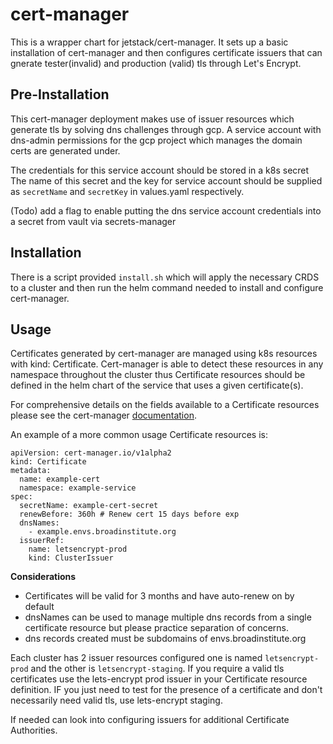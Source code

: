 # cert-manager

This is a wrapper chart for jetstack/cert-manager. It sets up a basic installation of cert-manager and then configures certificate 
issuers that can gnerate tester(invalid) and production (valid) tls through Let's Encrypt.

## Pre-Installation
This cert-manager deployment makes use of issuer resources which generate tls by solving dns challenges through gcp. A service account 
with dns-admin permissions for the gcp project which manages the domain certs are generated under.

The credentials for this service account should be stored in a k8s secret The name of this secret and the key for service account should be supplied 
as `secretName` and `secretKey` in values.yaml respectively. 

(Todo) add a flag to enable putting the dns service account credentials into a secret from vault via secrets-manager

## Installation

There is a script provided `install.sh` which will apply the necessary CRDS to a cluster and then run the helm command needed to install and configure cert-manager.

## Usage 

Certificates generated by cert-manager are managed using k8s resources with kind: Certificate. 
Cert-manager is able to detect these resources in any namespace throughout the cluster thus Certificate resources should be defined in the helm chart of the service
that uses a given certificate(s). 

For comprehensive details on the fields available to a Certificate resources please see the cert-manager [documentation](https://cert-manager.io/docs/usage/certificate/).

An example of a more common usage Certificate resources is:
```
apiVersion: cert-manager.io/v1alpha2
kind: Certificate
metadata:
  name: example-cert
  namespace: example-service
spec:
  secretName: example-cert-secret
  renewBefore: 360h # Renew cert 15 days before exp
  dnsNames:
    - example.envs.broadinstitute.org
  issuerRef:
    name: letsencrypt-prod
    kind: ClusterIssuer
```

**Considerations**
+ Certificates will be valid for 3 months and have auto-renew on by default
+ dnsNames can be used to manage multiple dns records from a single certificate resource but please practice separation of concerns.
+ dns records created must be subdomains of envs.broadinstitute.org

Each cluster has 2 issuer resources configured one is named `letsencrypt-prod` and the other is `letsencrypt-staging`. If you require a valid tls certificates use the lets-encrypt prod issuer in your Certificate resource definition. IF you just need to test for the presence of a certificate and don't necessarily need valid tls, use lets-encrypt staging. 


If needed can look into configuring issuers for additional Certificate Authorities. 